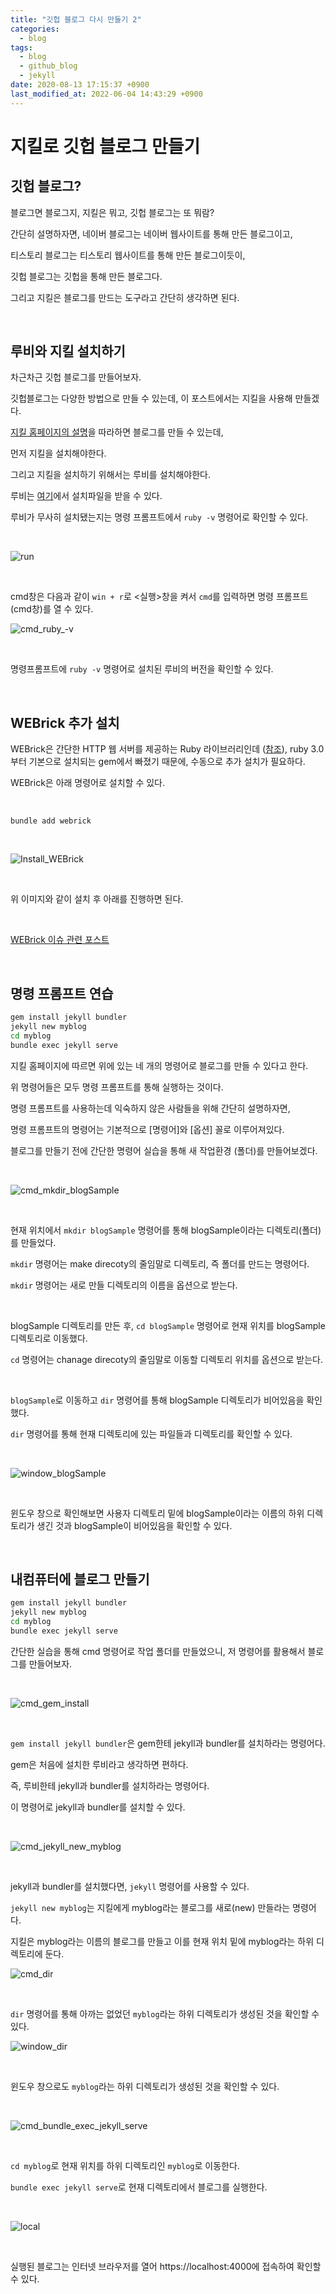 ```yaml
---
title: "깃헙 블로그 다시 만들기 2"
categories:
  - blog
tags:
  - blog
  - github_blog
  - jekyll
date: 2020-08-13 17:15:37 +0900
last_modified_at: 2022-06-04 14:43:29 +0900
---
```


# 지킬로 깃헙 블로그 만들기

## 깃헙 블로그?

블로그면 블로그지, 지킬은 뭐고, 깃헙 블로그는 또 뭐람?

간단히 설명하자면, 네이버 블로그는 네이버 웹사이트를 통해 만든 블로그이고,

티스토리 블로그는 티스토리 웹사이트를 통해 만든 블로그이듯이,

깃헙 블로그는 깃헙을 통해 만든 블로그다.

그리고 지킬은 블로그를 만드는 도구라고 간단히 생각하면 된다.

<br>

## 루비와 지킬 설치하기

차근차근 깃헙 블로그를 만들어보자.

깃헙블로그는 다양한 방법으로 만들 수 있는데, 이 포스트에서는 지킬을 사용해 만들겠다.

[지킬 홈페이지의 설명](https://jekyllrb-ko.github.io/docs/)을 따라하면 블로그를 만들 수 있는데,

먼저 지킬을 설치해야한다.

그리고 지킬을 설치하기 위해서는 루비를 설치해야한다.

루비는 [여기](https://rubyinstaller.org/downloads/)에서 설치파일을 받을 수 있다.

루비가 무사히 설치됐는지는 명령 프롬프트에서 `ruby -v` 명령어로 확인할 수 있다.

<br>

![run](/images/2020/2020-08-13-MakingGithubBlog2_1.Run.jpg)

<br>

cmd창은 다음과 같이 `win + r`로 <실행>창을 켜서 `cmd`를 입력하면 명령 프롬프트(cmd창)를 열 수 있다.

![cmd_ruby_-v](/images/2020/2020-08-13-MakingGithubBlog2_2.CmdRuby-v.jpg)

<br>

명령프롬프트에 `ruby -v` 명령어로 설치된 루비의 버전을 확인할 수 있다.

<br>

## WEBrick 추가 설치

WEBrick은 간단한 HTTP 웹 서버를 제공하는 Ruby 라이브러리인데 ([참조](https://en.wikipedia.org/wiki/WEBrick)), ruby 3.0부터 기본으로 설치되는 gem에서 빠졌기 때문에, 수동으로 추가 설치가 필요하다.

WEBrick은 아래 명령어로 설치할 수 있다.

<br>

```
bundle add webrick
```

<br>

![Install_WEBrick](/images/2022/2022-02-20-MakingGithubBlog6_1.InstallWEBrick.PNG)

<br>

위 이미지와 같이 설치 후 아래를 진행하면 된다.

<br>

[WEBrick 이슈 관련 포스트](https://codejin19.github.io/blog/Making_Github_Blog_6/)

<br>

## 명령 프롬프트 연습

```cmd
gem install jekyll bundler
jekyll new myblog
cd myblog
bundle exec jekyll serve
```

지킬 홈페이지에 따르면 위에 있는 네 개의 명령어로 블로그를 만들 수 있다고 한다.

위 명령어들은 모두 명령 프롬프트를 통해 실행하는 것이다.

명령 프롬프트를 사용하는데 익숙하지 않은 사람들을 위해 간단히 설명하자면,

명령 프롬프트의 명령어는 기본적으로 [명령어]와 [옵션] 꼴로 이루어져있다.

블로그를 만들기 전에 간단한 명령어 실습을 통해 새 작업환경 (폴더)를 만들어보겠다.

<br>

![cmd_mkdir_blogSample](/images/2020/2020-08-13-MakingGithubBlog2_4.CmdMkdirBlogSample.jpg)

<br>

현재 위치에서 `mkdir blogSample` 명령어를 통해 blogSample이라는 디렉토리(폴더)를 만들었다.

`mkdir` 명령어는 make direcoty의 줄임말로 디렉토리, 즉 폴더를 만드는 명령어다.

`mkdir` 명령어는 새로 만들 디렉토리의 이름을 옵션으로 받는다.

<br>

blogSample 디렉토리를 만든 후, `cd blogSample` 명령어로 현재 위치를 blogSample 디렉토리로 이동했다.

`cd` 명령어는 chanage direcoty의 줄임말로 이동할 디렉토리 위치를 옵션으로 받는다.

<br>

`blogSample`로 이동하고 `dir` 명령어를 통해 blogSample 디렉토리가 비어있음을 확인했다.

`dir` 명령어를 통해 현재 디렉토리에 있는 파일들과 디렉토리를 확인할 수 있다.

<br>

![window_blogSample](/images/2020/2020-08-13-MakingGithubBlog2_5.WindowBlogSample.jpg)

<br>

윈도우 창으로 확인해보면 사용자 디렉토리 밑에 blogSample이라는 이름의 하위 디렉토리가 생긴 것과 blogSample이 비어있음을 확인할 수 있다.

<br>

## 내컴퓨터에 블로그 만들기

```cmd
gem install jekyll bundler
jekyll new myblog
cd myblog
bundle exec jekyll serve
```

간단한 실습을 통해 cmd 명령어로 작업 폴더를 만들었으니, 저 명령어를 활용해서 블로그를 만들어보자.

<br>

![cmd_gem_install](/images/2020/2020-08-13-MakingGithubBlog2_3.CmdGemInstall.jpg)

<br>

`gem install jekyll bundler`은 gem한테 jekyll과 bundler를 설치하라는 명령어다.

gem은 처음에 설치한 루비라고 생각하면 편하다.

즉, 루비한테 jekyll과 bundler를 설치하라는 명령어다.

이 명령어로 jekyll과 bundler를 설치할 수 있다.

<br>

![cmd_jekyll_new_myblog](/images/2020/2020-08-13-MakingGithubBlog2_6.CmdJekyllNewMyblog.jpg)

<br>

jekyll과 bundler를 설치했다면, `jekyll` 명령어를 사용할 수 있다.

`jekyll new myblog`는 지킬에게 myblog라는 블로그를 새로(new) 만들라는 명령어다.

지킬은 myblog라는 이름의 블로그를 만들고 이를 현재 위치 밑에 myblog라는 하위 디렉토리에 둔다.

![cmd_dir](/images/2020/2020-08-13-MakingGithubBlog2_7.CmdDir.jpg)

<br>

`dir` 명령어를 통해 아까는 없었던 `myblog`라는 하위 디렉토리가 생성된 것을 확인할 수 있다.

![window_dir](/images/2020/2020-08-13-MakingGithubBlog2_8.WindowDir.jpg)

<br>

윈도우 창으로도 `myblog`라는 하위 디렉토리가 생성된 것을 확인할 수 있다.

<br>

![cmd_bundle_exec_jekyll_serve](/images/2020/2020-08-13-MakingGithubBlog2_9.CmdBundleExecJekyllServe.jpg)

<br>

`cd myblog`로 현재 위치를 하위 디렉토리인 `myblog`로 이동한다.

`bundle exec jekyll serve`로 현재 디렉토리에서 블로그를 실행한다.

<br>

![local](/images/2020/2020-08-13-MakingGithubBlog2_10.Local.jpg)

<br>

실행된 블로그는 인터넷 브라우저를 열어 https://localhost:4000에 접속하여 확인할 수 있다.